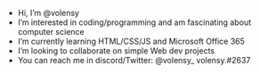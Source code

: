 - Hi, I’m @volensy
-  I’m interested in coding/programming and am fascinating about computer science
- I’m currently learning HTML/CSS/JS and Microsoft Office 365
- I’m looking to collaborate on simple Web dev projects
- You can reach me in discord/Twitter:
@volensy_
volensy.#2637

<!---
volensy/volensy is a ✨ special ✨ repository because its `README.md` (this file) appears on your GitHub profile.
You can click the Preview link to take a look at your changes.
--->
